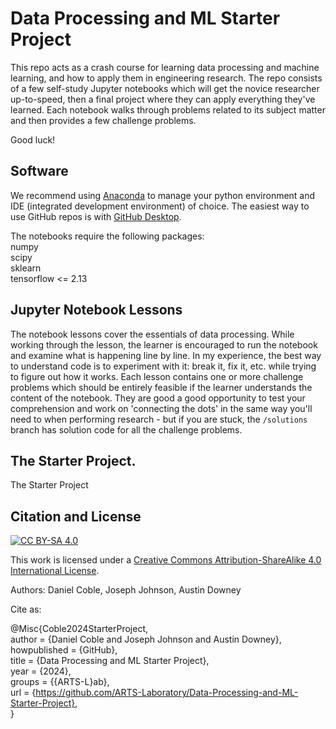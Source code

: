 # Data Processing and ML Starter Project

This repo acts as a crash course for learning data processing and machine learning, and how to apply them in engineering research. The repo consists of a few self-study Jupyter notebooks which will get the novice researcher up-to-speed, then a final project where they can apply everything they've learned. Each notebook walks through problems related to its subject matter and then provides a few challenge problems. 

Good luck!

## Software

We recommend using [Anaconda](https://www.anaconda.com/download) to manage your python environment and IDE (integrated development environment) of choice.
The easiest way to use GitHub repos is with [GitHub Desktop](https://desktop.github.com/).

The notebooks require the following packages:\
numpy\
scipy\
sklearn\
tensorflow <= 2.13
## Jupyter Notebook Lessons

The notebook lessons cover the essentials of data processing. While working through the lesson, the learner is encouraged to run the notebook and examine what is happening line by line. In my experience, the best way to understand code is to experiment with it: break it, fix it, etc. while trying to figure out how it works. Each lesson contains one or more challenge problems which should be entirely feasible if the learner understands the content of the notebook. They are good a good opportunity to test your comprehension and work on 'connecting the dots' in the same way you'll need to when performing research - but if you are stuck, the `/solutions` branch has solution code for all the challenge problems.

## The Starter Project.

The Starter Project 

## Citation and License
[![CC BY-SA 4.0][cc-by-sa-shield]][cc-by-sa]

This work is licensed under a
[Creative Commons Attribution-ShareAlike 4.0 International License][cc-by-sa].

[cc-by-sa]: http://creativecommons.org/licenses/by-sa/4.0/
[cc-by-sa-image]: https://licensebuttons.net/l/by-sa/4.0/88x31.png
[cc-by-sa-shield]: https://img.shields.io/badge/License-CC%20BY--SA%204.0-lightgrey.svg

Authors: Daniel Coble, Joseph Johnson, Austin Downey

Cite as:

@Misc{Coble2024StarterProject,   
  author = {Daniel Coble and Joseph Johnson and Austin Downey},   
  howpublished = {GitHub},  
  title  = {Data Processing and ML Starter Project},   
  year   = {2024},  
  groups = {{ARTS-L}ab},    
  url    = {https://github.com/ARTS-Laboratory/Data-Processing-and-ML-Starter-Project},    
}


